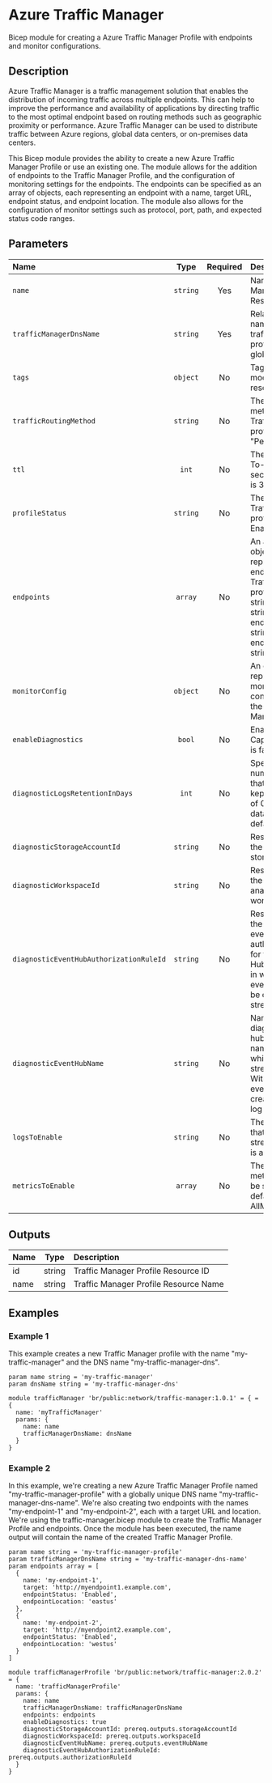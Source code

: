 # Azure Traffic Manager

Bicep module for creating a Azure Traffic Manager Profile with endpoints and monitor configurations.

## Description

Azure Traffic Manager is a traffic management solution that enables the distribution of incoming traffic across multiple endpoints.
This can help to improve the performance and availability of applications by directing traffic to the most optimal endpoint based on routing methods such as geographic proximity or performance.
Azure Traffic Manager can be used to distribute traffic between Azure regions, global data centers, or on-premises data centers.

This Bicep module provides the ability to create a new Azure Traffic Manager Profile or use an existing one.
The module allows for the addition of endpoints to the Traffic Manager Profile, and the configuration of monitoring settings for the endpoints.
The endpoints can be specified as an array of objects, each representing an endpoint with a name, target URL, endpoint status, and endpoint location.
The module also allows for the configuration of monitor settings such as protocol, port, path, and expected status code ranges.

## Parameters

| Name                                    | Type     | Required | Description                                                                                                                                                       |
| :-------------------------------------- | :------: | :------: | :---------------------------------------------------------------------------------------------------------------------------------------------------------------- |
| `name`                                  | `string` | Yes      | Name of Traffic Manager Profile Resource                                                                                                                          |
| `trafficManagerDnsName`                 | `string` | Yes      | Relative DNS name for the traffic manager profile, must be globally unique.                                                                                       |
| `tags`                                  | `object` | No       | Tags for the module resources.                                                                                                                                    |
| `trafficRoutingMethod`                  | `string` | No       | The traffic routing method of the Traffic Manager profile. default is "Performance".                                                                              |
| `ttl`                                   | `int`    | No       | The DNS Time-To-Live (TTL), in seconds. default is 30.                                                                                                            |
| `profileStatus`                         | `string` | No       | The status of the Traffic Manager profile. default is Enabled.                                                                                                    |
| `endpoints`                             | `array`  | No       | An array of objects that represent the endpoints in the Traffic Manager profile. {name: string, target: string, endpointStatus: string, endpointLocation: string} |
| `monitorConfig`                         | `object` | No       | An object that represents the monitoring configuration for the Traffic Manager profile.                                                                           |
| `enableDiagnostics`                     | `bool`   | No       | Enable Diagnostic Capture . default is false                                                                                                                      |
| `diagnosticLogsRetentionInDays`         | `int`    | No       | Specifies the number of days that logs will be kept for; a value of 0 will retain data indefinitely. default is 365.                                              |
| `diagnosticStorageAccountId`            | `string` | No       | Resource ID of the diagnostic storage account.                                                                                                                    |
| `diagnosticWorkspaceId`                 | `string` | No       | Resource ID of the diagnostic log analytics workspace.                                                                                                            |
| `diagnosticEventHubAuthorizationRuleId` | `string` | No       | Resource ID of the diagnostic event hub authorization rule for the Event Hubs namespace in which the event hub should be created or streamed to.                  |
| `diagnosticEventHubName`                | `string` | No       | Name of the diagnostic event hub within the namespace to which logs are streamed. Without this, an event hub is created for each log category.                    |
| `logsToEnable`                          | `string` | No       | The name of logs that will be streamed. default is allLogs.                                                                                                       |
| `metricsToEnable`                       | `array`  | No       | The name of metrics that will be streamed. default is AllMetrics                                                                                                  |

## Outputs

| Name | Type   | Description                           |
| :--- | :----: | :------------------------------------ |
| id   | string | Traffic Manager Profile Resource ID   |
| name | string | Traffic Manager Profile Resource Name |

## Examples

### Example 1

This example creates a new Traffic Manager profile with the name "my-traffic-manager" and the DNS name "my-traffic-manager-dns".

```bicep
param name string = 'my-traffic-manager'
param dnsName string = 'my-traffic-manager-dns'

module trafficManager 'br/public:network/traffic-manager:1.0.1' = { = {
  name: 'myTrafficManager'
  params: {
    name: name
    trafficManagerDnsName: dnsName
  }
}
```

### Example 2

In this example, we're creating a new Azure Traffic Manager Profile named "my-traffic-manager-profile" with a globally unique DNS name "my-traffic-manager-dns-name". We're also creating two endpoints with the names "my-endpoint-1" and "my-endpoint-2", each with a target URL and location. We're using the traffic-manager.bicep module to create the Traffic Manager Profile and endpoints. Once the module has been executed, the name output will contain the name of the created Traffic Manager Profile.

```bicep
param name string = 'my-traffic-manager-profile'
param trafficManagerDnsName string = 'my-traffic-manager-dns-name'
param endpoints array = [
  {
    name: 'my-endpoint-1',
    target: 'http://myendpoint1.example.com',
    endpointStatus: 'Enabled',
    endpointLocation: 'eastus'
  },
  {
    name: 'my-endpoint-2',
    target: 'http://myendpoint2.example.com',
    endpointStatus: 'Enabled',
    endpointLocation: 'westus'
  }
]

module trafficManagerProfile 'br/public:network/traffic-manager:2.0.2' = {
  name: 'trafficManagerProfile'
  params: {
    name: name
    trafficManagerDnsName: trafficManagerDnsName
    endpoints: endpoints
    enableDiagnostics: true
    diagnosticStorageAccountId: prereq.outputs.storageAccountId
    diagnosticWorkspaceId: prereq.outputs.workspaceId
    diagnosticEventHubName: prereq.outputs.eventHubName
    diagnosticEventHubAuthorizationRuleId: prereq.outputs.authorizationRuleId
  }
}
```